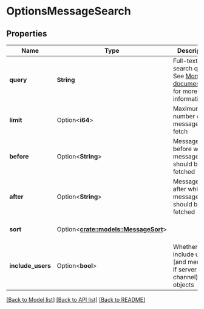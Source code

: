 # OptionsMessageSearch

## Properties

Name | Type | Description | Notes
------------ | ------------- | ------------- | -------------
**query** | **String** | Full-text search query  See [MongoDB documentation](https://docs.mongodb.com/manual/text-search/#-text-operator) for more information. | 
**limit** | Option<**i64**> | Maximum number of messages to fetch | [optional]
**before** | Option<**String**> | Message id before which messages should be fetched | [optional]
**after** | Option<**String**> | Message id after which messages should be fetched | [optional]
**sort** | Option<[**crate::models::MessageSort**](MessageSort.md)> |  | [optional][default to Relevance]
**include_users** | Option<**bool**> | Whether to include user (and member, if server channel) objects | [optional]

[[Back to Model list]](../README.md#documentation-for-models) [[Back to API list]](../README.md#documentation-for-api-endpoints) [[Back to README]](../README.md)


